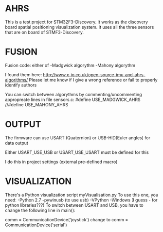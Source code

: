 AHRS
====

This is a test project for STM32F3-Discovery. It works as the discovery board spatial positioning visualization system. It uses all the three sensors that are on board of STMF3-Discovery.

FUSION
======
Fusion code: either of
 -Madgwick algorythm
 -Mahony algorythm

I found them here: http://www.x-io.co.uk/open-source-imu-and-ahrs-algorithms/
Please let me know if I give a wrong reference or fail to properly identify authors

You can switch between algorythms by commenting/uncommenting appropreate lines in file sensors.c:
#define USE_MADGWICK_AHRS
//#define USE_MAHONY_AHRS

OUTPUT
======
The firmware can use USART (Quaternion) or USB-HID(Euler angles) for data output

Either USART_USE_USB or USART_USE_USART must be defined for this

I do this in project settings (external pre-defined macro)

VISUALIZATION
=============
There's a Python visualization script myVisualisation.py
To use this one, you need:
 -Python 2.7
 -pywinusb (to use usb)
 -VPython
 -Windows (I guess - for python libraries???)
To switch between USART and USB, you have to change the following line in main():

comm = CommunicationDevice('joystick')
change to 
comm = CommunicationDevice('serial')
